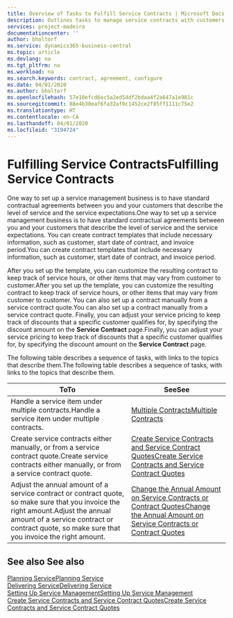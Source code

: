 ```yaml
---
title: Overview of Tasks to Fulfill Service Contracts | Microsoft Docs
description: Outlines tasks to manage service contracts with customers.
services: project-madeira
documentationcenter: ''
author: bholtorf
ms.service: dynamics365-business-central
ms.topic: article
ms.devlang: na
ms.tgt_pltfrm: na
ms.workload: na
ms.search.keywords: contract, agreement, configure
ms.date: 04/01/2020
ms.author: bholtorf
ms.openlocfilehash: 57e10efcd6ec5a2ed54df2bdaa4f2a647a1e981c
ms.sourcegitcommit: 88e4b30eaf6fa32af0c1452ce2f85ff1111c75e2
ms.translationtype: HT
ms.contentlocale: en-CA
ms.lasthandoff: 04/01/2020
ms.locfileid: "3194724"
---
```

# <a name="fulfilling-service-contracts"></a><span data-ttu-id="0d53c-103">Fulfilling Service Contracts</span><span class="sxs-lookup"><span data-stu-id="0d53c-103">Fulfilling Service Contracts</span></span> 
<span data-ttu-id="0d53c-104">One way to set up a service management business is to have standard contractual agreements between you and your customers that describe the level of service and the service expectations.</span><span class="sxs-lookup"><span data-stu-id="0d53c-104">One way to set up a service management business is to have standard contractual agreements between you and your customers that describe the level of service and the service expectations.</span></span> <span data-ttu-id="0d53c-105">You can create contract templates that include necessary information, such as customer, start date of contract, and invoice period.</span><span class="sxs-lookup"><span data-stu-id="0d53c-105">You can create contract templates that include necessary information, such as customer, start date of contract, and invoice period.</span></span>  
  
<span data-ttu-id="0d53c-106">After you set up the template, you can customize the resulting contract to keep track of service hours, or other items that may vary from customer to customer.</span><span class="sxs-lookup"><span data-stu-id="0d53c-106">After you set up the template, you can customize the resulting contract to keep track of service hours, or other items that may vary from customer to customer.</span></span> <span data-ttu-id="0d53c-107">You can also set up a contract manually from a service contract quote.</span><span class="sxs-lookup"><span data-stu-id="0d53c-107">You can also set up a contract manually from a service contract quote.</span></span> <span data-ttu-id="0d53c-108">Finally, you can adjust your service pricing to keep track of discounts that a specific customer qualifies for, by specifying the discount amount on the **Service Contract** page.</span><span class="sxs-lookup"><span data-stu-id="0d53c-108">Finally, you can adjust your service pricing to keep track of discounts that a specific customer qualifies for, by specifying the discount amount on the **Service Contract** page.</span></span>  

<span data-ttu-id="0d53c-109">The following table describes a sequence of tasks, with links to the topics that describe them.</span><span class="sxs-lookup"><span data-stu-id="0d53c-109">The following table describes a sequence of tasks, with links to the topics that describe them.</span></span>   
  
|<span data-ttu-id="0d53c-110">**To**</span><span class="sxs-lookup"><span data-stu-id="0d53c-110">**To**</span></span>|<span data-ttu-id="0d53c-111">**See**</span><span class="sxs-lookup"><span data-stu-id="0d53c-111">**See**</span></span>|  
|------------|-------------|  
|<span data-ttu-id="0d53c-112">Handle a service item under multiple contracts.</span><span class="sxs-lookup"><span data-stu-id="0d53c-112">Handle a service item under multiple contracts.</span></span> | [<span data-ttu-id="0d53c-113">Multiple Contracts</span><span class="sxs-lookup"><span data-stu-id="0d53c-113">Multiple Contracts</span></span>](service-multiple-contracts.md)|  
|<span data-ttu-id="0d53c-114">Create service contracts either manually, or from a service contract quote.</span><span class="sxs-lookup"><span data-stu-id="0d53c-114">Create service contracts either manually, or from a service contract quote.</span></span>| [<span data-ttu-id="0d53c-115">Create Service Contracts and Service Contract Quotes</span><span class="sxs-lookup"><span data-stu-id="0d53c-115">Create Service Contracts and Service Contract Quotes</span></span>](service-how-to-create-service-contracts-and-service-contract-quotes.md)|
|<span data-ttu-id="0d53c-116">Adjust the annual amount of a service contract or contract quote, so make sure that you invoice the right amount.</span><span class="sxs-lookup"><span data-stu-id="0d53c-116">Adjust the annual amount of a service contract or contract quote, so make sure that you invoice the right amount.</span></span>|[<span data-ttu-id="0d53c-117">Change the Annual Amount on Service Contracts or Contract Quotes</span><span class="sxs-lookup"><span data-stu-id="0d53c-117">Change the Annual Amount on Service Contracts or Contract Quotes</span></span>](service-how-to-change-the-annual-amount-on-service-contracts-or-contract-quotes.md)|

## <a name="see-also"></a><span data-ttu-id="0d53c-118">See also </span><span class="sxs-lookup"><span data-stu-id="0d53c-118">See also</span></span>
[<span data-ttu-id="0d53c-119">Planning Service</span><span class="sxs-lookup"><span data-stu-id="0d53c-119">Planning Service</span></span>](service-plan-service.md)  
[<span data-ttu-id="0d53c-120">Delivering Service</span><span class="sxs-lookup"><span data-stu-id="0d53c-120">Delivering Service</span></span>](service-deliver-service.md)  
[<span data-ttu-id="0d53c-121">Setting Up Service Management</span><span class="sxs-lookup"><span data-stu-id="0d53c-121">Setting Up Service Management</span></span>](service-setup-service.md)  
[<span data-ttu-id="0d53c-122">Create Service Contracts and Service Contract Quotes</span><span class="sxs-lookup"><span data-stu-id="0d53c-122">Create Service Contracts and Service Contract Quotes</span></span>](service-how-to-create-service-contracts-and-service-contract-quotes.md)  
